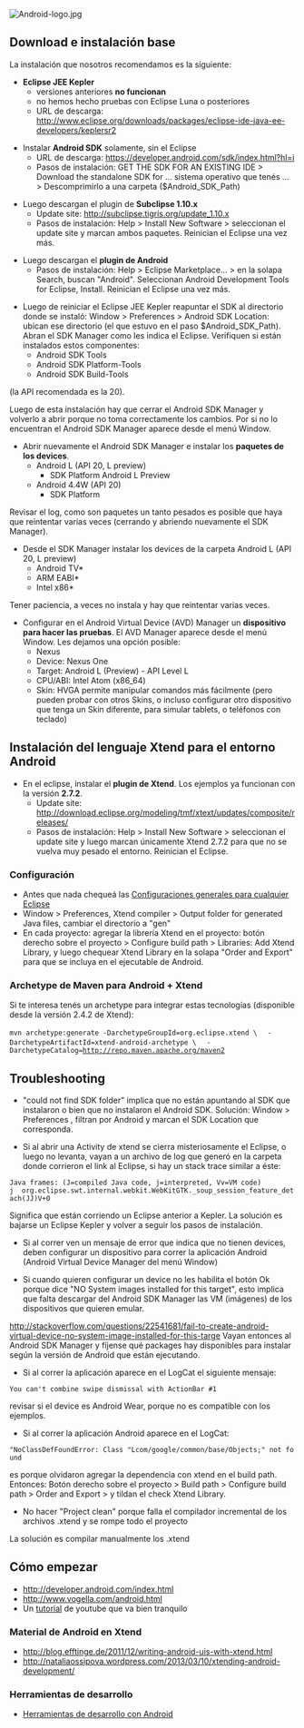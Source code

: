 ![](Android-logo.jpg "Android-logo.jpg")

Download e instalación base
---------------------------

La instalación que nosotros recomendamos es la siguiente:

-   **Eclipse JEE Kepler**
    -   versiones anteriores **no funcionan**
    -   no hemos hecho pruebas con Eclipse Luna o posteriores
    -   URL de descarga: <http://www.eclipse.org/downloads/packages/eclipse-ide-java-ee-developers/keplersr2>

<!-- -->

-   Instalar **Android SDK** solamente, sin el Eclipse
    -   URL de descarga: <https://developer.android.com/sdk/index.html?hl=i>
    -   Pasos de instalación: GET THE SDK FOR AN EXISTING IDE &gt; Download the standalone SDK for ... sistema operativo que tenés ... &gt; Descomprimirlo a una carpeta ($Android\_SDK\_Path)

<!-- -->

-   Luego descargan el plugin de **Subclipse 1.10.x**
    -   Update site: <http://subclipse.tigris.org/update_1.10.x>
    -   Pasos de instalación: Help &gt; Install New Software &gt; seleccionan el update site y marcan ambos paquetes. Reinician el Eclipse una vez más.

<!-- -->

-   Luego descargan el **plugin de Android**
    -   Pasos de instalación: Help &gt; Eclipse Marketplace... &gt; en la solapa Search, buscan "Android". Seleccionan Android Development Tools for Eclipse, Install. Reinician el Eclipse una vez más.

<!-- -->

-   Luego de reiniciar el Eclipse JEE Kepler reapuntar el SDK al directorio donde se instaló: Window &gt; Preferences &gt; Android SDK Location: ubican ese directorio (el que estuvo en el paso $Android\_SDK\_Path). Abran el SDK Manager como les indica el Eclipse. Verifiquen si están instalados estos componentes:
    -   Android SDK Tools
    -   Android SDK Platform-Tools
    -   Android SDK Build-Tools

(la API recomendada es la 20).

Luego de esta instalación hay que cerrar el Android SDK Manager y volverlo a abrir porque no toma correctamente los cambios. Por si no lo encuentran el Android SDK Manager aparece desde el menú Window.

-   Abrir nuevamente el Android SDK Manager e instalar los **paquetes de los devices**.
    -   Android L (API 20, L preview)
        -   SDK Platform Android L Preview
    -   Android 4.4W (API 20)
        -   SDK Platform

Revisar el log, como son paquetes un tanto pesados es posible que haya que reintentar varias veces (cerrando y abriendo nuevamente el SDK Manager).

-   Desde el SDK Manager instalar los devices de la carpeta Android L (API 20, L preview)
    -   Android TV\*
    -   ARM EABI\*
    -   Intel x86\*

Tener paciencia, a veces no instala y hay que reintentar varias veces.

-   Configurar en el Android Virtual Device (AVD) Manager un **dispositivo para hacer las pruebas**. El AVD Manager aparece desde el menú Window. Les dejamos una opción posible:
    -   Nexus
    -   Device: Nexus One
    -   Target: Android L (Preview) - API Level L
    -   CPU/ABI: Intel Atom (x86\_64)
    -   Skin: HVGA permite manipular comandos más fácilmente (pero pueden probar con otros Skins, o incluso configurar otro dispositivo que tenga un Skin diferente, para simular tablets, o teléfonos con teclado)

Instalación del lenguaje Xtend para el entorno Android
------------------------------------------------------

-   En el eclipse, instalar el **plugin de Xtend**. Los ejemplos ya funcionan con la versión **2.7.2**.
    -   Update site: <http://download.eclipse.org/modeling/tmf/xtext/updates/composite/releases/>
    -   Pasos de instalación: Help &gt; Install New Software &gt; seleccionan el update site y luego marcan únicamente Xtend 2.7.2 para que no se vuelva muy pesado el entorno. Reinician el Eclipse.

### Configuración

-   Antes que nada chequeá las [Configuraciones generales para cualquier Eclipse](configuraciones-generales-para-cualquier-eclipse.html)
-   Window &gt; Preferences, Xtend compiler &gt; Output folder for generated Java files, cambiar el directorio a "gen"
-   En cada proyecto: agregar la librería Xtend en el proyecto: botón derecho sobre el proyecto &gt; Configure build path &gt; Libraries: Add Xtend Library, y luego chequear Xtend Library en la solapa "Order and Export" para que se incluya en el ejecutable de Android.

### Archetype de Maven para Android + Xtend

Si te interesa tenés un archetype para integrar estas tecnologías (disponible desde la versión 2.4.2 de Xtend):

`mvn archetype:generate -DarchetypeGroupId=org.eclipse.xtend \`
`  -DarchetypeArtifactId=xtend-android-archetype \`
`  -DarchetypeCatalog=`[`http://repo.maven.apache.org/maven2`](http://repo.maven.apache.org/maven2)

Troubleshooting
---------------

-   "could not find SDK folder" implica que no están apuntando al SDK que instalaron o bien que no instalaron el Android SDK. Solución: Window &gt; Preferences , filtran por Android y marcan el SDK Location que corresponda.

<!-- -->

-   Si al abrir una Activity de xtend se cierra misteriosamente el Eclipse, o luego no levanta, vayan a un archivo de log que generó en la carpeta donde corrieron el link al Eclipse, si hay un stack trace similar a éste:

`Java frames: (J=compiled Java code, j=interpreted, Vv=VM code)`
`j  org.eclipse.swt.internal.webkit.WebKitGTK._soup_session_feature_detach(JJ)V+0`

Significa que están corriendo un Eclipse anterior a Kepler. La solución es bajarse un Eclipse Kepler y volver a seguir los pasos de instalación.

-   Si al correr ven un mensaje de error que indica que no tienen devices, deben configurar un dispositivo para correr la aplicación Android (Android Virtual Device Manager del menú Window)

<!-- -->

-   Si cuando quieren configurar un device no les habilita el botón Ok porque dice "NO System images installed for this target", esto implica que falta descargar del Android SDK Manager las VM (imágenes) de los dispositivos que quieren emular.

<http://stackoverflow.com/questions/22541681/fail-to-create-android-virtual-device-no-system-image-installed-for-this-targe> Vayan entonces al Android SDK Manager y fíjense qué packages hay disponibles para instalar según la versión de Android que están ejecutando.

-   Si al correr la aplicación aparece en el LogCat el siguiente mensaje:

`You can't combine swipe dismissal with ActionBar #1`

revisar si el device es Android Wear, porque no es compatible con los ejemplos.

-   Si al correr la aplicación Android aparece en el LogCat:

`"NoClassDefFoundError: Class "Lcom/google/common/base/Objects;" not found `

es porque olvidaron agregar la dependencia con xtend en el build path. Entonces: Botón derecho sobre el proyecto &gt; Build path &gt; Configure build path &gt; Order and Export &gt; y tildan el check Xtend Library.

-   No hacer "Project clean" porque falla el compilador incremental de los archivos .xtend y se rompe todo el proyecto

La solución es compilar manualmente los .xtend

Cómo empezar
------------

-   <http://developer.android.com/index.html>
-   <http://www.vogella.com/android.html>
-   Un [tutorial](http://www.youtube.com/watch?v=zS1frzHbKWY) de youtube que va bien tranquilo

### Material de Android en Xtend

-   <http://blog.efftinge.de/2011/12/writing-android-uis-with-xtend.html>
-   <http://nataliaossipova.wordpress.com/2013/03/10/xtending-android-development/>

### Herramientas de desarrollo

-   [Herramientas de desarrollo con Android](herramientas-de-desarrollo-con-android.html)

